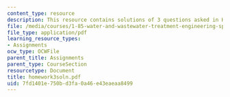 ```yaml
---
content_type: resource
description: This resource contains solutions of 3 questions asked in Homework 3.
file: /media/courses/1-85-water-and-wastewater-treatment-engineering-spring-2006/7fd1401e750bd3fa0a46e43eaeaa8499_homework3soln.pdf
file_type: application/pdf
learning_resource_types:
- Assignments
ocw_type: OCWFile
parent_title: Assignments
parent_type: CourseSection
resourcetype: Document
title: homework3soln.pdf
uid: 7fd1401e-750b-d3fa-0a46-e43eaeaa8499
---
```

